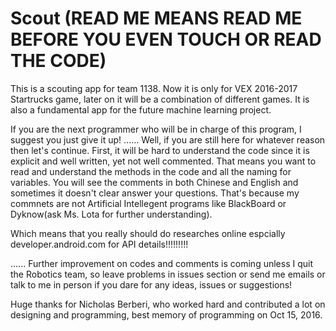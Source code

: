 # Scout (READ ME MEANS READ ME BEFORE YOU EVEN TOUCH OR READ THE CODE)
This is a scouting app for team 1138. Now it is only for VEX 2016-2017 Startrucks game, later on it will be a combination of different games. It is also a fundamental app for the future machine learning project.

If you are the next programmer who will be in charge of this program, I suggest you just give it up! 
......
Well, if you are still here for whatever reason then let's continue. 
First, it will be hard to understand the code since it is explicit and well written, yet not well commented. That means you want to read and understand the methods in the code and all the naming for variables. You will see the comments in both Chinese and English and sometimes it doesn't clear answer your questions. That's because my commnets are not Artificial Intellegent programs like BlackBoard or Dyknow(ask Ms. Lota for further understanding). 

Which means that you really should do researches online espcially developer.android.com for API details!!!!!!!!!

......
Further improvement on codes and comments is coming unless I quit the Robotics team, so leave problems in issues section or send me emails or talk to me in person if you dare for any ideas, issues or suggestions!

Huge thanks for Nicholas Berberi, who worked hard and contributed a lot on designing and programming, best memory of programming on Oct 15, 2016. 
